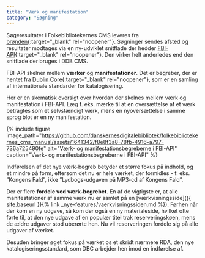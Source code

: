 ```yaml
---
title: "Værk og manifestation"
category: "Søgning"
---
```

Søgeresultater i  Folkebibliotekernes CMS leveres fra [brønden](https://www.dbc.dk/fbi/databronden){:target="_blank" rel="noopener"}. Søgninger sendes afsted og resultater modtages via en ny-udviklet snitflade der hedder [FBI-API](https://fbi-api.dbc.dk/){:target="_blank" rel="noopener"}. Den virker helt anderledes end den snitflade der bruges i DDB CMS.

FBI-API skelner mellem **værker** og **manifestationer**. Det er begreber, der er hentet fra [Dublin Core](https://www.dublincore.org/){:target="_blank" rel="noopener"}, som er en samling af internationale standarder for katalogisering.

Her er en skematisk oversigt over hvordan der skelnes mellem værk og manifestation i FBI-API. Læg f. eks. mærke til at en oversættelse af et værk betragtes som et selvstændigt værk, mens en nyoversættelse i samme sprog blot er en ny manifestation.

{% include figure image_path="https://github.com/danskernesdigitalebibliotek/folkebibliotekernes_cms_manual/assets/1641342/f8e8f3a8-78fb-4916-a797-736a725490fe" alt="Værk- og manifestationsbegreberne i FBI-API" caption="Værk- og manifestationsbegreberne i FBI-API" %} 

Indførelsen af det nye værk-begreb betyder et større fokus på indhold, og et mindre på form, eftersom det nu er hele værket, der formidles - f. eks. ”Kongens Fald”, ikke ”Lydbogs-udgaven på MP3-cd af Kongens Fald”.

Der er flere **fordele ved værk-begrebet**. En af de vigtigste er, at alle manifestationer af samme værk nu er samlet på en [værkvisningsside]({{ site.baseurl }}{% link _nye-features/vaerkvisningssiden.md %}). Førhen når der kom en ny udgave, så kom der også en ny materialeside, hvilket ofte førte til, at den nye udgave af en populær titel trak reserveringskøen, mens de ældre udgaver stod uberørte hen. Nu vil reserveringen fordele sig på alle udgaver af værket.

Desuden bringer øget fokus på værket os et skridt nærmere RDA, den nye katalogiseringsstandard, som DBC arbejder hen imod en indførelse af.
